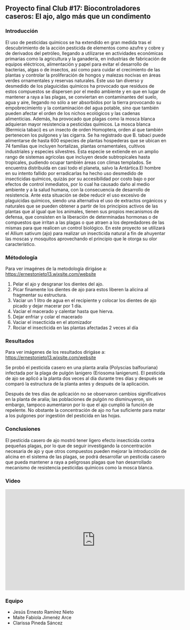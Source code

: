 ## Proyecto final Club #17: Biocontroladores caseros: El ajo, algo más que un condimento 


### Introducción
El uso de pesticidas químicos se ha extendido en gran medida tras el descubrimiento de la acción pesticida de elementos como azufre y cobre y de derivados del petróleo, llegando a utilizarse en actividades económicas primarias como la agricultura y la ganadería, en industrias de fabricación de equipos eléctricos, alimentación y papel para evitar el desarrollo de bacterias, algas o de insectos, así como para cuidar el crecimiento de las plantas y controlar la proliferación de hongos y malezas nocivas en áreas verdes ornamentales y reservas naturales. Este uso tan diverso y desmedido de los plaguicidas químicos ha provocado que residuos de estos compuestos se dispersen por el medio ambiente y en que en lugar de mantener a raya a las plagas, se conviertan en contaminantes del suelo, agua y aire, llegando no sólo a ser absorbidos por la tierra provocando su empobrecimiento y la contaminación del agua potable, sino que también pueden afectar el orden de los nichos ecológicos y las cadenas alimenticias. Además, ha provocado que plagas como la mosca blanca adquieran mayor resistencia a pesticidas químicos. 
La mosca blanca (Bermicia tabaci) es un insecto de orden Homoptera, orden al que también pertenecen los pulgones y las cigarra.  Se ha registrado que B. tabaci puede alimentarse de hasta 600 especies de plantas hospederas que se ubican en 74 familias que incluyen hortalizas, plantas ornamentales, cultivos industriales y especies silvestres. Esta especie se extiende en un amplio rango de sistemas agrícolas que incluyen desde subtropicales hasta tropicales, pudiendo ocupar también áreas con climas templados. Se encuentra distribuida en casi todo el planeta, salvo la Antártica.El hombre en su intento fallido por erradicarlas ha hecho uso desmedido de insecticidas químicos, quizás por su accesibilidad por costo bajo o por efectos de control inmediatos, por lo cual ha causado daño al medio ambiente y a la salud humana, con la consecuencia de desarrollo de resistencia.
Ante esta situación se debe reducir el uso excesivo de plaguicidas químicos, siendo una alternativa el uso de extractos orgánicos y naturales que se pueden obtener a partir de los principios activos de las plantas que al igual que los animales, tienen sus propios mecanismos de defensa, que consisten en la liberación de determinadas hormonas o de compuestos que irritan a las plagas o que atraen a los depredadores de las mismas para que realicen un control biológico. En este proyecto se utilizará el Allium sativum (ajo) para realizar un insecticida natural a fin de ahuyentar las moscas y mosquitos aprovechando el principio que le otorga su olor característico.

 

### Métodología
Para ver imagénes de la metodología dirigáse a: https://ernestonieto13.wixsite.com/website
1. Pelar el ajo y desgranar los dientes del ajo.
2. Picar finamente los dientes de ajo para estos liberen la alicina al fragmentar su estructura.
3. Vaciar un 1 litro de agua en el recipiente y colocar los dientes de ajo picado y dejar macerar por 1 día.
4. Vaciar el macerado y calentar hasta que hierva.
5. Dejar enfriar y colar el macerado
6. Vaciar el insecticida en el atomizador
7. Rociar el insecticida en las plantas afectadas 2 veces al día 


### Resultados
Para ver imágenes de los resultados dirigáse a: https://ernestonieto13.wixsite.com/website

Se probó el pesticida casero en una planta aralia (Polyscias balfouriana) infectada por la plaga de pulgón lanigero (Eriosoma lanigerum). El pesticida de ajo se aplicó a la planta dos veces al día durante tres días y después se comparó la estructura de la planta antes y después de la aplicación.

Después de tres días de aplicación no se observaron cambios significativos en la planta de aralia; las poblaciones de pulgón no disminuyeron, sin embargo, tampoco aumentaron por lo que el ajo cumplió la función de repelente. No obstante la concentración de ajo no fue suficiente para matar a los pulgones por ingestión del pesticida en las hojas.



### Conclusiones
El pesticida casero de ajo mostró tener ligero efecto insecticida contra pequeñas plagas, por lo que de seguir investigando la concentración necesaria de ajo y que otros compuestos pueden mejorar la introducción de alicina en el sistema de las plagas, se podrá desarrollar un pesticida casero que pueda mantener a raya a peligrosas plagas que han desarrollado mecanismo de resistencia pesticidas químicos como la mosca blanca.


### Video
 <iframe width="560" height="315" src="https://www.youtube.com/embed/sRZFWpF4iB8" title="YouTube video player" frameborder="0" allow="accelerometer; autoplay; clipboard-write; encrypted-media; gyroscope; picture-in-picture" allowfullscreen></iframe>
 
### Equipo

* Jesús Ernesto Ramírez Nieto
* Maite Fabiola Jimenéz Arce
* Clarissa Pineda Sáncez



